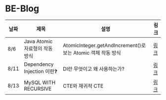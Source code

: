 # BE-Blog

| 날짜 | 제목 | 설명 | 링크 |
|-----|-----|----------|-----|
| 8/6 | Java Atomic 자료형의 작동 방식 | AtomicInteger.getAndIncrement()로 보는 Atomic 객체 작동 방식  | [링크](https://velog.io/@sangmin7648/Java-Atomic-%EA%B0%9D%EC%B2%B4%EC%9D%98-%EC%9E%91%EB%8F%99-%EB%B0%A9%EC%8B%9D) |
| 8/11 | Dependency Injection 이란❓ | DI란 무엇이고 왜 사용하는가? | [링크](https://velog.io/@sangmin7648/Dependency-Injection-%EC%9D%B4%EB%9E%80)
| 8/13 | MySQL WITH RECURSIVE | CTE와 재귀적 CTE | [링크](https://velog.io/@sangmin7648/MySQL-WITH-RECURSIVE)